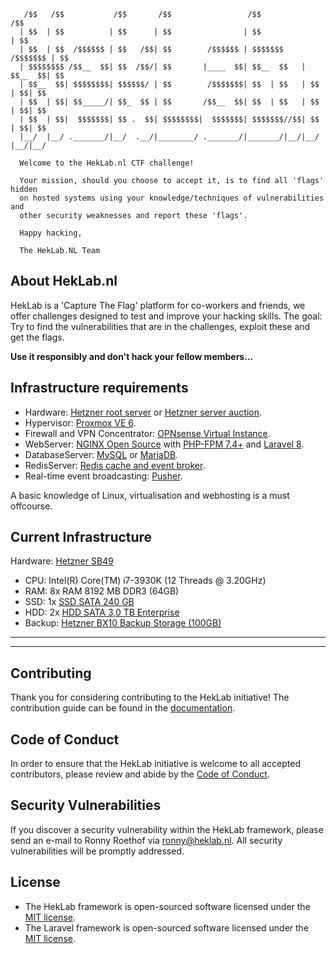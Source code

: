 ```
   /$$   /$$           /$$       /$$                 /$$                    /$$
  | $$  | $$          | $$      | $$                | $$                   | $$
  | $$  | $$  /$$$$$$ | $$   /$$| $$        /$$$$$$ | $$$$$$$     /$$$$$$$ | $$
  | $$$$$$$$ /$$__  $$| $$  /$$/| $$       |____  $$| $$__  $$   | $$__  $$| $$
  | $$__  $$| $$$$$$$$| $$$$$$/ | $$        /$$$$$$$| $$  | $$   | $$  | $$| $$
  | $$  | $$| $$_____/| $$_  $$ | $$       /$$__  $$| $$  | $$   | $$  | $$| $$
  | $$  | $$|  $$$$$$$| $$ .  $$| $$$$$$$$|  $$$$$$$| $$$$$$$//$$| $$  | $$| $$
  |__/  |__/ ._______/|__/  .__/|________/ ._______/|_______/|__/|__/  |__/|__/

  Welcome to the HekLab.nl CTF challenge!

  Your mission, should you choose to accept it, is to find all 'flags' hidden 
  on hosted systems using your knowledge/techniques of vulnerabilities and 
  other security weaknesses and report these 'flags'.

  Happy hacking,

  The HekLab.NL Team
```

## About HekLab.nl

HekLab is a 'Capture The Flag' platform for co-workers and friends, we offer challenges designed to test and improve your hacking skills.
The goal: Try to find the vulnerabilities that are in the challenges, exploit these and get the flags.

**Use it responsibly and don't hack your fellow members...**

## Infrastructure requirements

- Hardware: [Hetzner root server](https://www.hetzner.com/dedicated-rootserver) or [Hetzner server auction](https://www.hetzner.com/sb).
- Hypervisor: [Proxmox VE 6](https://www.proxmox.com/en/).
- Firewall and VPN Concentrator: [OPNsense Virtual Instance](https://opnsense.org/).
- WebServer: [NGINX Open Source](https://nginx.org/en/download.html) with [PHP-FPM 7.4+](https://www.php.net/downloads.php#v7.4.11) and [Laravel 8](https://laravel.com/).
- DatabaseServer: [MySQL](https://www.mysql.com/) or [MariaDB](https://mariadb.org/).
- RedisServer: [Redis cache and event broker](https://redis.io/).
- Real-time event broadcasting: [Pusher](https://pusher.com/).

A basic knowledge of Linux, virtualisation and webhosting is a must offcourse.

## Current Infrastructure

Hardware: [Hetzner SB49](https://www.hetzner.com/sb?search=sb49)
- CPU: Intel(R) Core(TM) i7-3930K (12 Threads @ 3.20GHz)
- RAM: 8x RAM 8192 MB DDR3 (64GB)
- SSD: 1x [SSD SATA 240 GB](https://ark.intel.com/content/www/us/en/ark/products/66250/intel-ssd-520-series-240gb-2-5in-sata-6gb-s-25nm-mlc.html)
- HDD: 2x [HDD SATA 3,0 TB Enterprise](https://tweakers.net/pricewatch/320865/wd-re-wd3000fyyz-3tb/specificaties/)
- Backup: [Hetzner BX10 Backup Storage (100GB)](https://www.hetzner.com/storage/storage-box)

- - -
- - -

## Contributing

Thank you for considering contributing to the HekLab initiative! The contribution guide can be found in the [documentation](https://heklab.nl/docs/contributions).

## Code of Conduct

In order to ensure that the HekLab initiative is welcome to all accepted contributors, please review and abide by the [Code of Conduct](https://heklab.nl/docs/contributions#code-of-conduct).

## Security Vulnerabilities

If you discover a security vulnerability within the HekLab framework, please send an e-mail to Ronny Roethof via [ronny@heklab.nl](mailto:ronny@heklab.nl). All security vulnerabilities will be promptly addressed.

## License

- The HekLab framework is open-sourced software licensed under the [MIT license](https://opensource.org/licenses/MIT).
- The Laravel framework is open-sourced software licensed under the [MIT license](https://opensource.org/licenses/MIT).
